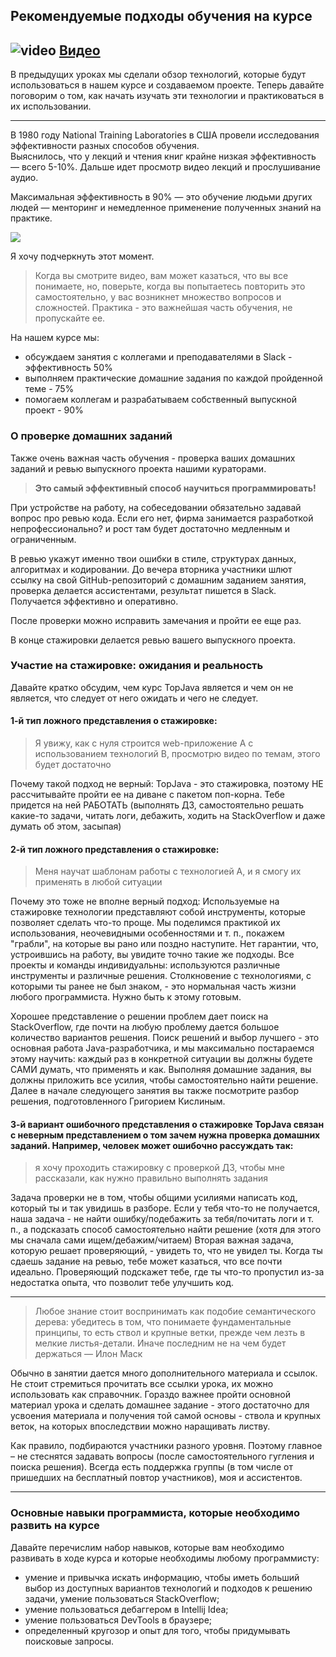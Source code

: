 ## Рекомендуемые подходы обучения на курсе

## ![video](https://cloud.githubusercontent.com/assets/13649199/13672715/06dbc6ce-e6e7-11e5-81a9-04fbddb9e488.png) [Видео](https://drive.google.com/file/d/1v5sVL8ivNvSXEPVlrYibFLD5byywRkmT)

В предыдущих уроках мы сделали обзор технологий, которые будут использоваться в нашем курсе и создаваемом проекте.
Теперь давайте поговорим о том, как начать изучать эти технологии и практиковаться в их использовании.

---
В 1980 году National Training Laboratories в США провели исследования эффективности разных способов обучения.   
Выяснилось, что у лекций и чтения книг крайне низкая эффективность — всего 5-10%. Дальше идет просмотр видео лекций и
прослушивание аудио.

Максимальная эффективность в 90% — это обучение людьми других людей — менторинг и немедленное применение полученных
знаний на практике.


<img src="https://javaops.ru/static/images/pyramid.png">


Я хочу подчеркнуть этот момент.

> Когда вы смотрите видео, вам может казаться, что вы все понимаете, но, поверьте, когда вы попытаетесь повторить это самостоятельно, у вас возникнет множество вопросов и сложностей. Практика - это важнейшая часть обучения, не пропускайте ее.

На нашем курсе мы:

- обсуждаем занятия с коллегами и преподавателями в Slack - эффективность 50%
- выполняем практические домашние задания по каждой пройденной теме - 75%
- помогаем коллегам и разрабатываем собственный выпускной проект - 90%

### О проверке домашних заданий

Также очень важная часть обучения - проверка ваших домашних заданий и ревью выпускного проекта нашими кураторами.

> **Это самый эффективный способ научиться программировать!**

При устройстве на работу, на собеседовании обязательно задавай вопрос про ревью кода. Если его нет, фирма занимается
разработкой непрофессионально? и рост там будет достаточно медленным и ограниченным.

В ревью укажут именно твои ошибки в стиле, структурах данных, алгоритмах и кодировании. До вечера вторника участники
шлют ссылку на свой GitHub-репозиторий с домашним заданием занятия, проверка делается ассистентами, результат пишется в
Slack. Получается эффективно и оперативно.

После проверки можно исправить замечания и пройти ее еще раз.

В конце стажировки делается ревью вашего выпускного проекта.

### Участие на стажировке: ожидания и реальность

Давайте кратко обсудим, чем курс TopJava является и чем он не является, что следует от него ожидать и чего не следует.

#### 1-й тип ложного представления о стажировке:

> Я увижу, как с нуля строится web-приложение A с использованием технологий B, просмотрю видео по темам, этого будет достаточно



Почему такой подход не верный:
TopJava - это стажировка, поэтому НЕ рассчитывайте пройти ее на диване с пакетом поп-корна. Тебе придется на ней
РАБОТАТЬ (выполнять ДЗ, самостоятельно решать какие-то задачи, читать логи, дебажить, ходить на StackOverflow и даже
думать об этом, засыпая)

#### 2-й тип ложного представления о стажировке:

> Меня научат шаблонам работы с технологией А, и я
> смогу их применять в любой ситуации

Почему это тоже не вполне верный подход:
Используемые на стажировке технологии представляют собой инструменты, которые позволяет сделать что-то проще. Мы
поделимся практикой их использования, неочевидными особенностями и т. п., покажем
"грабли", на которые вы рано или поздно наступите. Нет гарантии, что, устроившись на работу, вы увидите точно такие же
подходы. Все проекты и команды индивидуальны: используются различные инструменты и различные решения. Столкновение с
технологиями, с которыми ты ранее не был знаком, - это нормальная часть жизни любого программиста. Нужно быть к этому
готовым.

Хорошее представление о решении проблем дает поиск на StackOverflow, где почти на любую проблему дается большое
количество вариантов решения. Поиск решений и выбор лучшего - это основная работа Java-разработчика, и мы максимально
постараемся этому научить:
каждый раз в конкретной ситуации вы должны будете САМИ думать, что применять и как. Выполняя домашние задания, вы должны
приложить все усилия, чтобы самостоятельно найти решение. Далее в начале следующего занятия вы также посмотрите разбор
решения, подготовленного Григорием Кислиным.

#### 3-й вариант ошибочного представления о стажировке TopJava связан с неверным представлением о том зачем нужна проверка домашних заданий. Например, человек может ошибочно рассуждать так:

> я хочу проходить стажировку с проверкой ДЗ,
> чтобы мне рассказали, как нужно правильно выполнять задания

Задача проверки не в том, чтобы общими усилиями написать код, который ты и так увидишь в разборе. Если у тебя что-то не
получается, наша задача - не найти ошибку/подебажить за тебя/почитать логи и т. п., а подсказать способ самостоятельно
найти решение (хотя для этого мы сначала сами ищем/дебажим/читаем)
Вторая важная задача, которую решает проверяющий, - увидеть то, что не увидел ты. Когда ты сдаешь задание на ревью, тебе
может казаться, что все почти идеально. Проверяющий подскажет тебе, где ты что-то пропустил из-за недостатка опыта, что
позволит тебе улучшить код.

---

> Любое знание стоит воспринимать как подобие семантического дерева: убедитесь в том, что понимаете фундаментальные принципы, то есть ствол и крупные ветки, прежде чем лезть в мелкие листья-детали. Иначе последним не на чем будет держаться — Илон Маск

Обычно в занятии дается много дополнительного материала и ссылок. Не стоит стремиться прочитать все ссылки урока, их
можно использовать как справочник. Гораздо важнее пройти основной материал урока и сделать домашнее задание - этого
достаточно для усвоения материала и получения той самой основы - ствола и крупных веток, на которых впоследствии можно
наращивать листву.

Как правило, подбираются участники разного уровня. Поэтому главное – не стеснятся задавать вопросы (после
самостоятельного гугления и поиска решения). Всегда есть поддержка группы (в том числе от пришедших на бесплатный повтор
участников), моя и ассистентов.

---

### Основные навыки программиста, которые необходимо развить на курсе

Давайте перечислим набор навыков, которые вам необходимо развивать в ходе курса и которые необходимы любому
программисту:

- умение и привычка искать информацию, чтобы иметь больший выбор из доступных вариантов технологий и подходов к решению
  задачи, умение пользоваться StackOverflow;
- умение пользоваться дебаггером в Intellij Idea;
- умение пользоваться DevTools в браузере;
- определенный кругозор и опыт для того, чтобы придумывать поисковые запросы.
